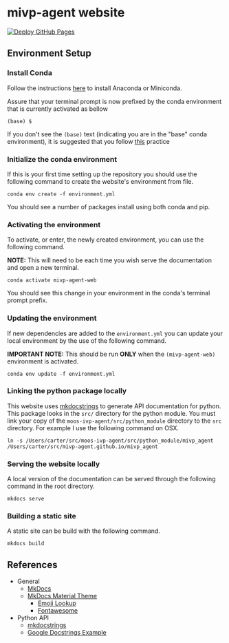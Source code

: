 # mivp-agent website

[![Deploy GitHub Pages](https://github.com/mivp-agent/mivp-agent.github.io/actions/workflows/deploy.yml/badge.svg)](https://github.com/mivp-agent/mivp-agent.github.io/actions/workflows/deploy.yml)

## Environment Setup

### Install Conda

Follow the instructions [here](https://conda.io/projects/conda/en/latest/user-guide/install/index.html#regular-installation) to install Anaconda or Miniconda.

Assure that your terminal prompt is now prefixed by the conda environment that is currently activated as bellow

```
(base) $ 
```

If you don't see the `(base)` text (indicating you are in the "base" conda environment), it is suggested that you follow [this](https://github.com/conda/conda/blob/master/CHANGELOG.md#440-2017-12-20) practice

### Initialize the conda environment

If this is your first time setting up the repository you should use the following command to create the website's environment from file.

```
conda env create -f environment.yml
```

You should see a number of packages install using both conda and pip.

### Activating the environment

To activate, or enter, the newly created environment, you can use the following command.

**NOTE:** This will need to be each time you wish serve the documentation and open a new terminal.

```
conda activate mivp-agent-web
```

You should see this change in your environment in the conda's terminal prompt prefix.

### Updating the environment

If new dependencies are added to the `environment.yml` you can update your local environment by the use of the following command.

**IMPORTANT NOTE:** This should be run **ONLY** when the `(mivp-agent-web)` environment is activated.

```
conda env update -f environment.yml
```

### Linking the python package locally

This website uses [mkdocstrings](https://github.com/mkdocstrings/mkdocstrings) to generate API documentation for python. This package looks in the `src/` directory for the python module. You must link your copy of the `moos-ivp-agent/src/python_module` directory to the `src` directory. For example I use the following command on OSX.

```
ln -s /Users/carter/src/moos-ivp-agent/src/python_module/mivp_agent /Users/carter/src/mivp-agent.github.io/mivp_agent
```

### Serving the website locally

A local version of the documentation can be served through the following command in the root directory.

```
mkdocs serve
```

### Building a static site

A static site can be build with the following command.

```
mkdocs build
```

## References

- General
  - [MkDocs](https://www.mkdocs.org/)
  - [MkDocs Material Theme](https://squidfunk.github.io/mkdocs-material/)
    - [Emoji Lookup](https://emojipedia.org)
    - [Fontawesome](https://fontawesome.com/v5.15/icons?d=gallery&p=2)
- Python API
  - [mkdocstrings](https://mkdocstrings.github.io/)
  - [Google Docstrings Example](https://sphinxcontrib-napoleon.readthedocs.io/en/latest/example_google.html)
